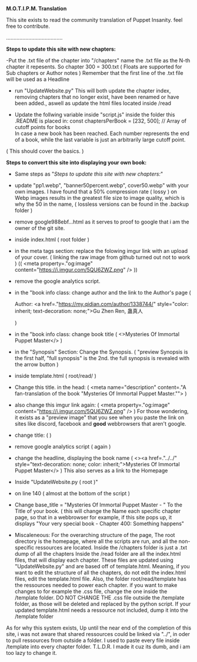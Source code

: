﻿**M.O.T.I.P.M. Translation**

This site exists to read the community translation of Puppet Insanity.
feel free to contribute.


......................................

**Steps to update this site with new chapters:**

-Put the .txt file of the chapter into "/chapters"
name the .txt file as the N-th chapter it repesents. So chapter 300 = 300.txt  ( Floats are supported for Sub chapters or Author notes )
Remember that the first line of the .txt file will be used as a Headline

- run "UpdateWebsite.py"
This will both update the chapter index, removing chapters that no longer exist, have been renamed or have been added., aswell as update the html files located inside /read

- Update the follwing variable inside "script.js" inside the folder this .README is placed in:  const chaptersPerBook = [232, 500]; // Array of cutoff points for books   
In case a new book has been reached. Each number represents the end of a book, while the last variable is just an arbitrarily large cutoff point.

( This should cover the basics. )




**Steps to convert this site into displaying your own book:**

- Same steps as "*Steps to update this site with new chapters:*"

- update "pp1.webp", "banner50percent.webp", cover50.webp" with your own images.
I have found that a 50% compression rate ( lossy ) on Webp images results in the greatest file size to image quality, which is why the 50 in the name, ( lossless versions can be found in the .backup folder )

- remove google988ebf...html as it serves to proof to google that i am the owner of the git site.

- inside index.html ( root folder ) 
- in the meta tags section: replace the folowing imgur link with an upload of your cover. ( linking the raw image from github turned out not to work ) ((  <meta property=."og:image" content="https://i.imgur.com/5QU6ZWZ.png" /> ))
- remove the google analytics script.
- in the "book info class:  change author and the link to the Author's page ( <p>Author: <a href=."https://my.qidian.com/author/1338744/" style="color: inherit; text-decoration: none;">Gu Zhen Ren, 蛊真人</a></p> )
- in the "book info class:  change book title (  <>Mysteries Of Immortal Puppet Master</> )
- in the "Synopsis" Section: Change the Synopsis. ( "preview Synopsis is the first half, "full synopsis" is the 2nd. the full synopsis is revealed with the arrow button )

- inside template.html ( root/read/ )
- Change this title. in the head:  ( <meta name="description" content=."A fan-translation of the book &quot;Mysteries Of Immortal Puppet Master.&quot;"> )
- also change this imgur link again: ( <meta property=."og:image" content="https://i.imgur.com/5QU6ZWZ.png" /> )
For those wondering, it exists as a "preview image" that you see when you paste the link on sites like discord, facebook and **good** webbrowsers that aren't google.
- change title: ( <title>Mysteries Of Immortal Puppet Master</title> )
- remove google analytics script ( again )
- change the headline, displaying the book name (  <><a href=."../../" style="text-decoration: none; color: inherit;">Mysteries Of Immortal Puppet Master</a></> )
This also serves as a link to the Homepage

- Inside "UpdateWebsite.py ( root )"
- on line 140 ( almost at the bottom of the script )
- Change  base_title = "Mysteries Of Immortal Puppet Master - "
To the Title of your book. ( this will change the Name each specific chapter page, so that in a webbrowser for example, if this site pops up, it displays "Your very special book -  Chapter 400: Something happens"

- Miscaleneous: 
For the overarching structure of the page,
The root directory is the homepage, where all the scripts are run, and all the non- specific ressources are located.
Inside the /chapters folder is just a .txt dump of all the chapters
Inside the /read folder are all the index.html files, that will display each chapter. These files are updated using "UpdateWebsite.py" and are based off of template.html.
Meaning, if you want to edit the structure of all the chapters, do not edit the index.html files, edit the template.html file.
Also, the folder root/read/template has the ressources needed to power each chapter. if you want to make changes to for example the .css file, change the one inside the /template folder.
DO NOT CHANGE THE .css file outside the /template folder, as those will be deleted and replaced by the python script.
If your updated template.html needs a ressource not included, dump it into the /template folder

As for why this system exists,
Up until the near end of the completion of this site, i was not aware that shared ressources could be linked via "../", in oder to pull ressources from outside a folder.
I used to paste every file inside /template into every chapter folder.
T.L.D.R.
I made it cuz its dumb, and i am too lazy to change it.
